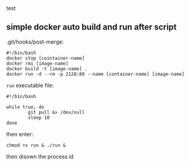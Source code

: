 test

## simple docker auto build and run after script

.git/hooks/post-merge:

```
#!/bin/bash
docker stop [cointainer-name]
docker rmi [image-name]
docker build -t [image-name] .
docker run -d --rm -p 2128:80 --name [container-name] [image-name]
```


`run` executable file:

```
#!/bin/bash

while true; do
        git pull &> /dev/null
        sleep 10
done
```

then enter:
```
chmod +x run & ./run &
```
then disown the process id